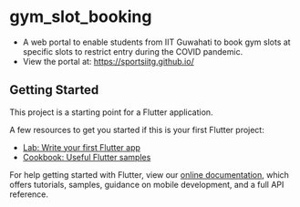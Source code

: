 # gym_slot_booking

- A web portal to enable students from IIT Guwahati to book gym slots at specific slots to restrict entry during the COVID pandemic.
- View the portal at: https://sportsiitg.github.io/

## Getting Started

This project is a starting point for a Flutter application.

A few resources to get you started if this is your first Flutter project:

- [Lab: Write your first Flutter app](https://flutter.dev/docs/get-started/codelab)
- [Cookbook: Useful Flutter samples](https://flutter.dev/docs/cookbook)

For help getting started with Flutter, view our
[online documentation](https://flutter.dev/docs), which offers tutorials,
samples, guidance on mobile development, and a full API reference.
